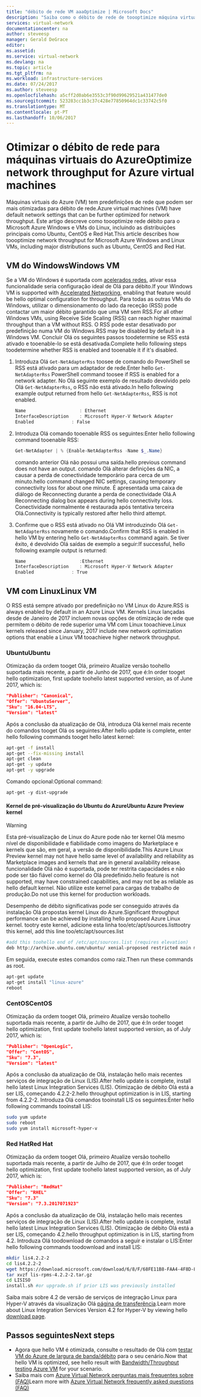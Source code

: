 ```yaml
---
title: "débito de rede VM aaaOptimize | Microsoft Docs"
description: "Saiba como o débito de rede de toooptimize máquina virtual do Azure."
services: virtual-network
documentationcenter: na
author: steveesp
manager: Gerald DeGrace
editor: 
ms.assetid: 
ms.service: virtual-network
ms.devlang: na
ms.topic: article
ms.tgt_pltfrm: na
ms.workload: infrastructure-services
ms.date: 07/24/2017
ms.author: steveesp
ms.openlocfilehash: a5cff2d0ab6e3553c3f90d99629521a431477de0
ms.sourcegitcommit: 523283cc1b3c37c428e77850964dc1c33742c5f0
ms.translationtype: MT
ms.contentlocale: pt-PT
ms.lasthandoff: 10/06/2017
---
```

# <a name="optimize-network-throughput-for-azure-virtual-machines"></a><span data-ttu-id="77ffd-103">Otimizar o débito de rede para máquinas virtuais do Azure</span><span class="sxs-lookup"><span data-stu-id="77ffd-103">Optimize network throughput for Azure virtual machines</span></span>

<span data-ttu-id="77ffd-104">Máquinas virtuais do Azure (VM) tem predefinições de rede que podem ser mais otimizadas para débito de rede.</span><span class="sxs-lookup"><span data-stu-id="77ffd-104">Azure virtual machines (VM) have default network settings that can be further optimized for network throughput.</span></span> <span data-ttu-id="77ffd-105">Este artigo descreve como toooptimize rede débito para o Microsoft Azure Windows e VMs do Linux, incluindo as distribuições principais como Ubuntu, CentOS e Red Hat.</span><span class="sxs-lookup"><span data-stu-id="77ffd-105">This article describes how toooptimize network throughput for Microsoft Azure Windows and Linux VMs, including major distributions such as Ubuntu, CentOS and Red Hat.</span></span>

## <a name="windows-vm"></a><span data-ttu-id="77ffd-106">VM do Windows</span><span class="sxs-lookup"><span data-stu-id="77ffd-106">Windows VM</span></span>

<span data-ttu-id="77ffd-107">Se a VM do Windows é suportada com [acelerados redes](virtual-network-create-vm-accelerated-networking.md), ativar essa funcionalidade seria configuração ideal de Olá para débito.</span><span class="sxs-lookup"><span data-stu-id="77ffd-107">If your Windows VM is supported with [Accelerated Networking](virtual-network-create-vm-accelerated-networking.md), enabling that feature would be hello optimal configuration for throughput.</span></span> <span data-ttu-id="77ffd-108">Para todas as outras VMs do Windows, utilizar o dimensionamento do lado da receção (RSS) pode contactar um maior débito garantido que uma VM sem RSS.</span><span class="sxs-lookup"><span data-stu-id="77ffd-108">For all other Windows VMs, using Receive Side Scaling (RSS) can reach higher maximal throughput than a VM without RSS.</span></span> <span data-ttu-id="77ffd-109">O RSS pode estar desativado por predefinição numa VM do Windows.</span><span class="sxs-lookup"><span data-stu-id="77ffd-109">RSS may be disabled by default in a Windows VM.</span></span> <span data-ttu-id="77ffd-110">Concluir Olá os seguintes passos toodetermine se RSS está ativado e tooenable-lo se está desativada.</span><span class="sxs-lookup"><span data-stu-id="77ffd-110">Complete hello following steps toodetermine whether RSS is enabled and tooenable it if it's disabled.</span></span>

1. <span data-ttu-id="77ffd-111">Introduza Olá `Get-NetAdapterRss` toosee de comando do PowerShell se RSS está ativado para um adaptador de rede.</span><span class="sxs-lookup"><span data-stu-id="77ffd-111">Enter hello `Get-NetAdapterRss` PowerShell command toosee if RSS is enabled for a network adapter.</span></span> <span data-ttu-id="77ffd-112">No Olá seguinte exemplo de resultado devolvido pelo Olá `Get-NetAdapterRss`, o RSS não está ativado.</span><span class="sxs-lookup"><span data-stu-id="77ffd-112">In hello following example output returned from hello `Get-NetAdapterRss`, RSS is not enabled.</span></span>

    ```powershell
    Name                    : Ethernet
    InterfaceDescription    : Microsoft Hyper-V Network Adapter
    Enabled              : False
    ```
2. <span data-ttu-id="77ffd-113">Introduza Olá comando tooenable RSS os seguintes:</span><span class="sxs-lookup"><span data-stu-id="77ffd-113">Enter hello following command tooenable RSS:</span></span>

    ```powershell
    Get-NetAdapter | % {Enable-NetAdapterRss -Name $_.Name}
    ```
    <span data-ttu-id="77ffd-114">comando anterior Olá não possui uma saída.</span><span class="sxs-lookup"><span data-stu-id="77ffd-114">hello previous command does not have an output.</span></span> <span data-ttu-id="77ffd-115">comando Olá alterar definições da NIC, a causar a perda de conectividade temporário para cerca de um minuto.</span><span class="sxs-lookup"><span data-stu-id="77ffd-115">hello command changed NIC settings, causing temporary connectivity loss for about one minute.</span></span> <span data-ttu-id="77ffd-116">É apresentada uma caixa de diálogo de Reconnecting durante a perda de conectividade Olá.</span><span class="sxs-lookup"><span data-stu-id="77ffd-116">A Reconnecting dialog box appears during hello connectivity loss.</span></span> <span data-ttu-id="77ffd-117">Conectividade normalmente é restaurada após tentativa terceira Olá.</span><span class="sxs-lookup"><span data-stu-id="77ffd-117">Connectivity is typically restored after hello third attempt.</span></span>
3. <span data-ttu-id="77ffd-118">Confirme que o RSS está ativado no Olá VM introduzindo Olá `Get-NetAdapterRss` novamente o comando.</span><span class="sxs-lookup"><span data-stu-id="77ffd-118">Confirm that RSS is enabled in hello VM by entering hello `Get-NetAdapterRss` command again.</span></span> <span data-ttu-id="77ffd-119">Se tiver êxito, é devolvido Olá saídas de exemplo a seguir:</span><span class="sxs-lookup"><span data-stu-id="77ffd-119">If successful, hello following example output is returned:</span></span>

    ```powershell
    Name                    :Ethernet
    InterfaceDescription    : Microsoft Hyper-V Network Adapter
    Enabled              : True
    ```

## <a name="linux-vm"></a><span data-ttu-id="77ffd-120">VM com Linux</span><span class="sxs-lookup"><span data-stu-id="77ffd-120">Linux VM</span></span>

<span data-ttu-id="77ffd-121">O RSS está sempre ativado por predefinição no VM Linux do Azure.</span><span class="sxs-lookup"><span data-stu-id="77ffd-121">RSS is always enabled by default in an Azure Linux VM.</span></span> <span data-ttu-id="77ffd-122">Kernels Linux lançadas desde de Janeiro de 2017 incluem novas opções de otimização de rede que permitem o débito de rede superior uma VM com Linux tooachieve.</span><span class="sxs-lookup"><span data-stu-id="77ffd-122">Linux kernels released since January, 2017 include new network optimization options that enable a Linux VM tooachieve higher network throughput.</span></span>

### <a name="ubuntu"></a><span data-ttu-id="77ffd-123">Ubuntu</span><span class="sxs-lookup"><span data-stu-id="77ffd-123">Ubuntu</span></span>

<span data-ttu-id="77ffd-124">Otimização da ordem tooget Olá, primeiro Atualize versão toohello suportada mais recente, a partir de Junho de 2017, que é:</span><span class="sxs-lookup"><span data-stu-id="77ffd-124">In order tooget hello optimization, first update toohello latest supported version, as of June 2017, which is:</span></span>
```json
"Publisher": "Canonical",
"Offer": "UbuntuServer",
"Sku": "16.04-LTS",
"Version": "latest"
```
<span data-ttu-id="77ffd-125">Após a conclusão da atualização de Olá, introduza Olá kernel mais recente do comandos tooget Olá os seguintes:</span><span class="sxs-lookup"><span data-stu-id="77ffd-125">After hello update is complete, enter hello following commands tooget hello latest kernel:</span></span>

```bash
apt-get -f install
apt-get --fix-missing install
apt-get clean
apt-get -y update
apt-get -y upgrade
```

<span data-ttu-id="77ffd-126">Comando opcional:</span><span class="sxs-lookup"><span data-stu-id="77ffd-126">Optional command:</span></span>

`apt-get -y dist-upgrade`
#### <a name="ubuntu-azure-preview-kernel"></a><span data-ttu-id="77ffd-127">Kernel de pré-visualização do Ubuntu do Azure</span><span class="sxs-lookup"><span data-stu-id="77ffd-127">Ubuntu Azure Preview kernel</span></span>
> [!WARNING]
> <span data-ttu-id="77ffd-128">Esta pré-visualização de Linux do Azure pode não ter kernel Olá mesmo nível de disponibilidade e fiabilidade como imagens do Marketplace e kernels que são, em geral, a versão de disponibilidade.</span><span class="sxs-lookup"><span data-stu-id="77ffd-128">This Azure Linux Preview kernel may not have hello same level of availability and reliability as Marketplace images and kernels that are in general availability release.</span></span> <span data-ttu-id="77ffd-129">funcionalidade Olá não é suportada, pode ter restrita capacidades e não pode ser tão fiável como kernel do Olá predefinido.</span><span class="sxs-lookup"><span data-stu-id="77ffd-129">hello feature is not supported, may have constrained capabilities, and may not be as reliable as hello default kernel.</span></span> <span data-ttu-id="77ffd-130">Não utilize este kernel para cargas de trabalho de produção.</span><span class="sxs-lookup"><span data-stu-id="77ffd-130">Do not use this kernel for production workloads.</span></span>

<span data-ttu-id="77ffd-131">Desempenho de débito significativas pode ser conseguido através da instalação Olá propostas kernel Linux do Azure.</span><span class="sxs-lookup"><span data-stu-id="77ffd-131">Significant throughput performance can be achieved by installing hello proposed Azure Linux kernel.</span></span> <span data-ttu-id="77ffd-132">tootry este kernel, adicione esta linha too/etc/apt/sources.list</span><span class="sxs-lookup"><span data-stu-id="77ffd-132">tootry this kernel, add this line too/etc/apt/sources.list</span></span>

```bash
#add this toohello end of /etc/apt/sources.list (requires elevation)
deb http://archive.ubuntu.com/ubuntu/ xenial-proposed restricted main multiverse universe
```

<span data-ttu-id="77ffd-133">Em seguida, execute estes comandos como raiz.</span><span class="sxs-lookup"><span data-stu-id="77ffd-133">Then run these commands as root.</span></span>
```bash
apt-get update
apt-get install "linux-azure"
reboot
```

### <a name="centos"></a><span data-ttu-id="77ffd-134">CentOS</span><span class="sxs-lookup"><span data-stu-id="77ffd-134">CentOS</span></span>

<span data-ttu-id="77ffd-135">Otimização da ordem tooget Olá, primeiro Atualize versão toohello suportada mais recente, a partir de Julho de 2017, que é:</span><span class="sxs-lookup"><span data-stu-id="77ffd-135">In order tooget hello optimization, first update toohello latest supported version, as of July 2017, which is:</span></span>
```json
"Publisher": "OpenLogic",
"Offer": "CentOS",
"Sku": "7.3",
"Version": "latest"
```
<span data-ttu-id="77ffd-136">Após a conclusão da atualização de Olá, instalação hello mais recentes serviços de integração de Linux (LIS).</span><span class="sxs-lookup"><span data-stu-id="77ffd-136">After hello update is complete, install hello latest Linux Integration Services (LIS).</span></span>
<span data-ttu-id="77ffd-137">Otimização de débito Olá está a ser LIS, começando 4.2.2-2.</span><span class="sxs-lookup"><span data-stu-id="77ffd-137">hello throughput optimization is in LIS, starting from 4.2.2-2.</span></span> <span data-ttu-id="77ffd-138">Introduza Olá comandos tooinstall LIS os seguintes:</span><span class="sxs-lookup"><span data-stu-id="77ffd-138">Enter hello following commands tooinstall LIS:</span></span>

```bash
sudo yum update
sudo reboot
sudo yum install microsoft-hyper-v
```

### <a name="red-hat"></a><span data-ttu-id="77ffd-139">Red Hat</span><span class="sxs-lookup"><span data-stu-id="77ffd-139">Red Hat</span></span>

<span data-ttu-id="77ffd-140">Otimização da ordem tooget Olá, primeiro Atualize versão toohello suportada mais recente, a partir de Julho de 2017, que é:</span><span class="sxs-lookup"><span data-stu-id="77ffd-140">In order tooget hello optimization, first update toohello latest supported version, as of July 2017, which is:</span></span>
```json
"Publisher": "RedHat"
"Offer": "RHEL"
"Sku": "7.3"
"Version": "7.3.2017071923"
```
<span data-ttu-id="77ffd-141">Após a conclusão da atualização de Olá, instalação hello mais recentes serviços de integração de Linux (LIS).</span><span class="sxs-lookup"><span data-stu-id="77ffd-141">After hello update is complete, install hello latest Linux Integration Services (LIS).</span></span>
<span data-ttu-id="77ffd-142">Otimização de débito Olá está a ser LIS, começando 4.2.</span><span class="sxs-lookup"><span data-stu-id="77ffd-142">hello throughput optimization is in LIS, starting from 4.2.</span></span> <span data-ttu-id="77ffd-143">Introduza Olá toodownload de comandos a seguir e instalar o LIS:</span><span class="sxs-lookup"><span data-stu-id="77ffd-143">Enter hello following commands toodownload and install LIS:</span></span>

```bash
mkdir lis4.2.2-2
cd lis4.2.2-2
wget https://download.microsoft.com/download/6/8/F/68FE11B8-FAA4-4F8D-8C7D-74DA7F2CFC8C/lis-rpms-4.2.2-2.tar.gz
tar xvzf lis-rpms-4.2.2-2.tar.gz
cd LISISO
install.sh #or upgrade.sh if prior LIS was previously installed
```

<span data-ttu-id="77ffd-144">Saiba mais sobre 4.2 de versão de serviços de integração Linux para Hyper-V através da visualização Olá [página de transferência](https://www.microsoft.com/download/details.aspx?id=55106).</span><span class="sxs-lookup"><span data-stu-id="77ffd-144">Learn more about Linux Integration Services Version 4.2 for Hyper-V by viewing hello [download page](https://www.microsoft.com/download/details.aspx?id=55106).</span></span>

## <a name="next-steps"></a><span data-ttu-id="77ffd-145">Passos seguintes</span><span class="sxs-lookup"><span data-stu-id="77ffd-145">Next steps</span></span>
* <span data-ttu-id="77ffd-146">Agora que hello VM é otimizada, consulte o resultado de Olá com [testar VM do Azure de largura de banda/débito](virtual-network-bandwidth-testing.md) para o seu cenário.</span><span class="sxs-lookup"><span data-stu-id="77ffd-146">Now that hello VM is optimized, see hello result with [Bandwidth/Throughput testing Azure VM](virtual-network-bandwidth-testing.md) for your scenario.</span></span>
* <span data-ttu-id="77ffd-147">Saiba mais com [Azure Virtual Network perguntas mais frequentes sobre (FAQ)](virtual-networks-faq.md)</span><span class="sxs-lookup"><span data-stu-id="77ffd-147">Learn more with [Azure Virtual Network frequently asked questions (FAQ)](virtual-networks-faq.md)</span></span>
